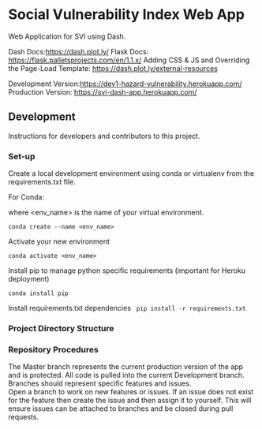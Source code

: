 # Social Vulnerability Index Web App
Web Application for SVI using Dash.

Dash Docs:https://dash.plot.ly/
Flask Docs: https://flask.palletsprojects.com/en/1.1.x/
Adding CSS & JS and Overriding the Page-Load Template: https://dash.plot.ly/external-resources

Development Version:https://dev1-hazard-vulnerability.herokuapp.com/
Production Version: https://svi-dash-app.herokuapp.com/

## Development
Instructions for developers and contributors to this project. 

### Set-up

Create a local development environment using conda or virtualenv from the requirements.txt file. 

For Conda:

where <env_name> is the name of your virtual environment.

`conda create --name <env_name> ` 

Activate your new environment

`conda activate <env_name>`

Install pip to manage python specific requirements (important for Heroku deployment)

`conda install pip`

Install requirements.txt dependencies
` pip install -r requirements.txt`

### Project Directory Structure
<pending>

### Repository Procedures 
The Master branch represents the current production version of the app and is protected.
All code is pulled into the current Development branch. Branches should represent specific features and issues.  
Open a branch to work on new features or issues. If an issue does not exist for the feature then create the issue and then assign it to yourself. This will ensure issues can be attached to branches and be closed during pull requests. 
 
 
